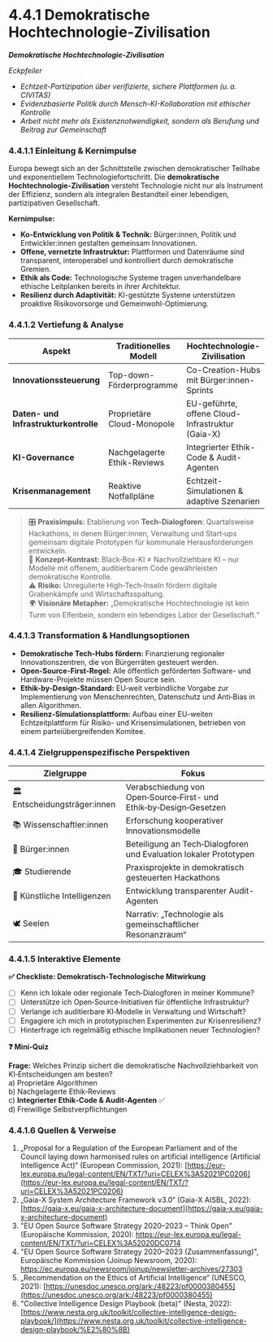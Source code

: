 # 4.4.1 Demokratische Hochtechnologie-Zivilisation

_**Demokratische Hochtechnologie-Zivilisation**_

_Eckpfeiler_

* _Echtzeit-Partizipation über verifizierte, sichere Plattformen (u. a. CIVITAS)_
* _Evidenzbasierte Politik durch Mensch-KI-Kollaboration mit ethischer Kontrolle_
* _Arbeit nicht mehr als Existenznotwendigkeit, sondern als Berufung und Beitrag zur Gemeinschaft_

### 4.4.1.1 Einleitung & Kernimpulse

Europa bewegt sich an der Schnittstelle zwischen demokratischer Teilhabe und exponentiellem Technologie­fortschritt. Die **demokratische Hochtechnologie-Zivilisation** versteht Technologie nicht nur als Instrument der Effizienz, sondern als integralen Bestandteil einer lebendigen, partizipativen Gesellschaft.

**Kernimpulse:**

* **Ko-Entwicklung von Politik & Technik:** Bürger:innen, Politik und Entwickler:innen gestalten gemeinsam Innovationen.
* **Offene, vernetzte Infrastruktur:** Plattformen und Datenräume sind transparent, interoperabel und kontrolliert durch demokratische Gremien.
* **Ethik als Code:** Technologische Systeme tragen unverhandelbare ethische Leitplanken bereits in ihrer Architektur.
* **Resilienz durch Adaptivität:** KI-gestützte Systeme unterstützen proaktive Risiko­vorsorge und Gemeinwohl-Optimierung.

### 4.4.1.2 Vertiefung & Analyse

| Aspekt                                | Traditionelles Modell       | Hochtechnologie-Zivilisation                     |
| ------------------------------------- | --------------------------- | ------------------------------------------------ |
| **Innovationssteuerung**              | Top-down-Förderprogramme    | Co-Creation-Hubs mit Bürger:innen-Sprints        |
| **Daten- und Infrastrukturkontrolle** | Proprietäre Cloud-Monopole  | EU-geführte, offene Cloud-Infrastruktur (Gaia-X) |
| **KI-Governance**                     | Nachgelagerte Ethik-Reviews | Integrierter Ethik-Code & Audit-Agenten          |
| **Krisenmanagement**                  | Reaktive Notfallpläne       | Echtzeit-Simulationen & adaptive Szenarien       |

> 🎛️ **Praxisimpuls:** Etablierung von **Tech-Dialogforen**: Quartalsweise Hackathons, in denen Bürger:innen, Verwaltung und Start‑ups gemeinsam digitale Prototypen für kommunale Herausforderungen entwickeln.\
> 🧠 **Konzept-Kontrast:** Black‑Box-KI ≠ Nachvollziehbare KI – nur Modelle mit offenem, auditierbarem Code gewährleisten demokratische Kontrolle.\
> ⚠️ **Risiko:** Unregulierte High‑Tech‑Inseln fördern digitale Grabenkämpfe und Wirtschaftsspaltung.\
> 🌍 **Visionäre Metapher:** „Demokratische Hochtechnologie ist kein Turm von Elfenbein, sondern ein lebendiges Labor der Gesellschaft.“

### 4.4.1.3 Transformation & Handlungsoptionen

* **Demokratische Tech-Hubs fördern:** Finanzierung regionaler Innovationszentren, die von Bürgerräten gesteuert werden.
* **Open-Source-First-Regel:** Alle öffentlich geförderten Software- und Hardware-Projekte müssen Open Source sein.
* **Ethik-by-Design-Standard:** EU‑weit verbindliche Vorgabe zur Implementierung von Menschenrechten, Datenschutz und Anti‑Bias in allen Algorithmen.
* **Resilienz-Simulationsplattform:** Aufbau einer EU-weiten Echtzeitplattform für Risiko- und Krisensimulationen, betrieben von einem parteiübergreifenden Komitee.

### 4.4.1.4 Zielgruppenspezifische Perspektiven

| Zielgruppe                    | Fokus                                                              |
| ----------------------------- | ------------------------------------------------------------------ |
| 🏛️ Entscheidungsträger:innen | Verabschiedung von Open‑Source‑First- und Ethik‑by‑Design‑Gesetzen |
| 📚 Wissenschaftler:innen      | Erforschung kooperativer Innovationsmodelle                        |
| 🧍 Bürger:innen               | Beteiligung an Tech‑Dialogforen und Evaluation lokaler Prototypen  |
| 🎓 Studierende                | Praxisprojekte in demokratisch gesteuerten Hackathons              |
| 🤖 Künstliche Intelligenzen   | Entwicklung transparenter Audit-Agenten                            |
| 🕊️ Seelen                    | Narrativ: „Technologie als gemeinschaftlicher Resonanzraum“        |

### 4.4.1.5 Interaktive Elemente

**✅ Checkliste: Demokratisch‑Technologische Mitwirkung**

* [ ] Kenn ich lokale oder regionale Tech‑Dialogforen in meiner Kommune?
* [ ] Unterstütze ich Open‑Source‑Initiativen für öffentliche Infrastruktur?
* [ ] Verlange ich auditierbare KI‑Modelle in Verwaltung und Wirtschaft?
* [ ] Engagiere ich mich in prototypischen Experimenten zur Krisenresilienz?
* [ ] Hinterfrage ich regelmäßig ethische Implikationen neuer Technologien?

**❓ Mini‑Quiz**

**Frage:** Welches Prinzip sichert die demokratische Nachvollziehbarkeit von KI‑Entscheidungen am besten?\
a) Proprietäre Algorithmen\
b) Nachgelagerte Ethik‑Reviews\
c) **Integrierter Ethik‑Code & Audit‑Agenten** ✅\
d) Freiwillige Selbstverpflichtungen

### 4.4.1.6 Quellen & Verweise

1. „Proposal for a Regulation of the European Parliament and of the Council laying down harmonised rules on artificial intelligence (Artificial Intelligence Act)“ (European Commission, 2021): [https://eur-lex.europa.eu/legal-content/EN/TXT/?uri=CELEX%3A52021PC0206](https://eur-lex.europa.eu/legal-content/EN/TXT/?uri=CELEX%3A52021PC0206)
2. „Gaia-X System Architecture Framework v3.0“ (Gaia-X AISBL, 2022): [https://gaia-x.eu/gaia-x-architecture-document](https://gaia-x.eu/gaia-x-architecture-document)
3. "EU Open Source Software Strategy 2020–2023 – Think Open" (Europäische Kommission, 2020): https://eur-lex.europa.eu/legal-content/EN/TXT/?uri=CELEX%3A52020DC0714
4. "EU Open Source Software Strategy 2020–2023 (Zusammenfassung)", Europäische Kommission (Joinup Newsroom, 2020): https://ec.europa.eu/newsroom/joinup/newsletter-archives/27303
5. „Recommendation on the Ethics of Artificial Intelligence“ (UNESCO, 2021): [https://unesdoc.unesco.org/ark:/48223/pf0000380455](https://unesdoc.unesco.org/ark:/48223/pf0000380455)
6. "Collective Intelligence Design Playbook (beta)" (Nesta, 2022): [https://www.nesta.org.uk/toolkit/collective-intelligence-design-playbook/](https://www.nesta.org.uk/toolkit/collective-intelligence-design-playbook/%E2%80%8B)
